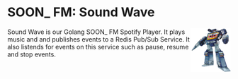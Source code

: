 # SOON\_ FM: Sound Wave

<img src="soundwave.jpg" width="90" height="100" align="right" />

Sound Wave is our Golang SOON\_ FM Spotify Player. It plays music and and publishes events
to a Redis Pub/Sub Service. It also listends for events on this service such as pause, resume
and stop events.
